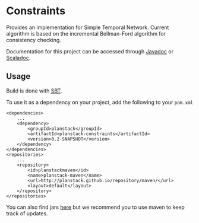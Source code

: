 # Constraints

Provides an implementation for Simple Temporal Network.
Current algorithm is based on the incremental Bellman-Ford algorithm for
consistency checking.

Documentation for this project can be accessed through
[Javadoc](http://planstack.github.io/repository/api/java/constraints/) or
[Scaladoc](http://planstack.github.io/repository/api/scala/constraints/).

## Usage 

Build is done with [SBT](http://www.scala-sbt.org/).

To use it as a dependency on your project, add the following to your `pom.xml`

```
<dependencies>
    ...
    <dependency>
        <groupId>planstack</groupId>
        <artifactId>planstack-constraints</artifactId>
        <version>0.2-SNAPSHOT</version>
    </dependency>
</dependencies>
<repositories>
    ...
    <repository>
        <id>planstackmaven</id>
        <name>planstack-maven</name>
        <url>http://planstack.github.io/repository/maven/</url>
        <layout>default</layout>
    </repository>
</repositories>
```

You can also find jars [here](http://planstack.github.io/repository/maven/)
but we recommend you to use maven to keep track of updates.
